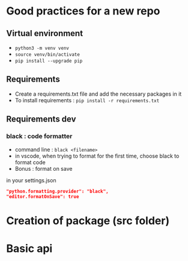 # Good practices for a new repo

## Virtual environment

- `python3 -m venv venv`
- `source venv/bin/activate`
- `pip install --upgrade pip`

## Requirements

- Create a requirements.txt file and add the necessary packages in it
- To install requirements : `pip install -r requirements.txt`

## Requirements dev

### black : code formatter

- command line : `black <filename>`
- in vscode, when trying to format for the first time, choose black to format
  code
- Bonus : format on save

in your settings.json

```json
"python.formatting.provider": "black",
"editor.formatOnSave": true
```

# Creation of package (src folder)

# Basic api

